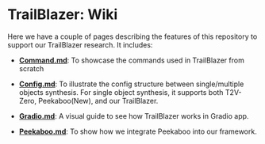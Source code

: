 # TrailBlazer: Wiki

Here we have a couple of pages describing the features of this repository to
support our TrailBlazer research. It includes:

* [**Command.md**](Command.md): To showcase the commands used in TrailBlazer
  from scratch

* [**Config.md**](Config.md): To illustrate the config structure between
  single/multiple objects synthesis. For single object synthesis, it supports
  both T2V-Zero, Peekaboo(New), and our TrailBlazer.

* [**Gradio.md**](Gradio.md): A visual guide to see how TrailBlazer works in
  Gradio app.

* [**Peekaboo.md**](Peekaboo.md): To show how we integrate Peekaboo into our framework.
